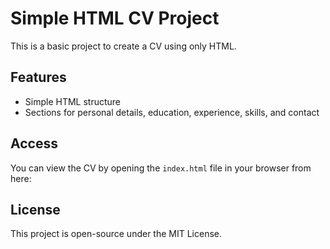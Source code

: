 # Simple HTML CV Project

This is a basic project to create a CV using only HTML.

## Features

- Simple HTML structure
- Sections for personal details, education, experience, skills, and contact

## Access

You can view the CV by opening the `index.html` file in your browser from here: 

## License

This project is open-source under the MIT License.
